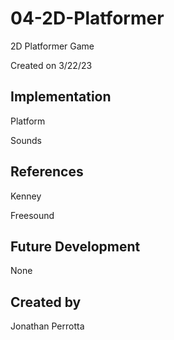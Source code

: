 # 04-2D-Platformer

2D Platformer Game 

Created on 3/22/23

## Implementation
Platform

Sounds

## References
Kenney

Freesound

## Future Development
None

## Created by
Jonathan Perrotta
